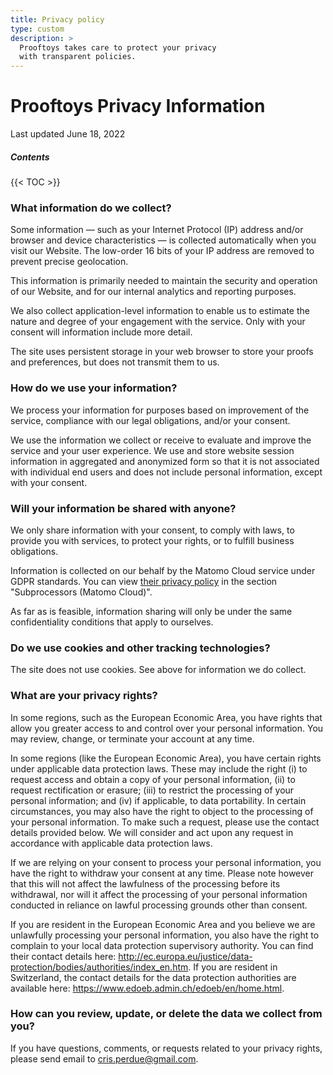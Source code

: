 ```yaml
---
title: Privacy policy
type: custom
description: >
  Prooftoys takes care to protect your privacy
  with transparent policies.
---
```


# Prooftoys Privacy Information

Last updated June 18, 2022

##### Contents

{{< TOC >}}

### What information do we collect?

Some information — such as your Internet Protocol (IP) address and/or
browser and device characteristics — is collected automatically when
you visit our Website.  The low-order 16 bits of your IP address are
removed to prevent precise geolocation.

This information is primarily needed to maintain the security and
operation of our Website, and for our internal analytics and reporting
purposes.

We also collect application-level information to enable us to estimate
the nature and degree of your engagement with the service.  Only with
your consent will information include more detail.

The site uses persistent storage in your web browser to store your
proofs and preferences, but does not transmit them to us.

### How do we use your information?

We process your information for purposes based on improvement of the
service, compliance with our legal obligations, and/or your consent.

We use the information we collect or receive to evaluate and improve
the service and your user experience. We use and store website session
information in aggregated and anonymized form so that it is not
associated with individual end users and does not include personal
information, except with your consent.

### Will your information be shared with anyone?

We only share information with your consent, to comply with laws, to
provide you with services, to protect your rights, or to fulfill
business obligations.

Information is collected on our behalf by the Matomo Cloud service
under GDPR standards.  You can view
[their privacy policy](https://matomo.org/matomo-cloud-privacy-policy/)
in the section "Subprocessors (Matomo Cloud)".

As far as is feasible, information sharing will only be under the same
confidentiality conditions that apply to ourselves.

### Do we use cookies and other tracking technologies?

The site does not use cookies.  See above for information we do
collect.

### What are your privacy rights?

In some regions, such as the European Economic Area, you have rights
that allow you greater access to and control over your personal
information. You may review, change, or terminate your account at any
time.

In some regions (like the European Economic Area), you have certain
rights under applicable data protection laws. These may include the
right (i) to request access and obtain a copy of your personal
information, (ii) to request rectification or erasure; (iii) to
restrict the processing of your personal information; and (iv) if
applicable, to data portability. In certain circumstances, you may
also have the right to object to the processing of your personal
information. To make such a request, please use the contact details
provided below. We will consider and act upon any request in
accordance with applicable data protection laws.

If we are relying on your consent to process your personal
information, you have the right to withdraw your consent at any
time. Please note however that this will not affect the lawfulness of
the processing before its withdrawal, nor will it affect the
processing of your personal information conducted in reliance on
lawful processing grounds other than consent.

If you are resident in the European Economic Area and you believe we
are unlawfully processing your personal information, you also have the
right to complain to your local data protection supervisory
authority. You can find their contact details here:
http://ec.europa.eu/justice/data-protection/bodies/authorities/index_en.htm.
If you are resident in Switzerland, the contact details for the data
protection authorities are available here:
https://www.edoeb.admin.ch/edoeb/en/home.html.

### How can you review, update, or delete the data we collect from you?

If you have questions, comments, or requests related to your privacy
rights, please send email to cris.perdue@gmail.com.

